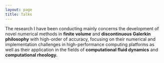 ```yaml
---
layout: page
title: Talks
---
```


The research I have been conducting mainly concerns the development of novel numerical methods in **finite volume** and **discontinuous Galerkin philosophy** with high-order of accuracy, focusing on their numerical and implementation challenges in high-performance computing platforms as well as their application in the fields of **computational fluid dynamics** and **computational rheology.**
